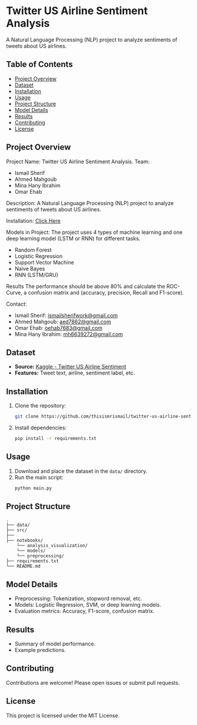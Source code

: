 # Twitter US Airline Sentiment Analysis

A Natural Language Processing (NLP) project to analyze sentiments of tweets about US airlines.

## Table of Contents

- [Project Overview](#project-overview)
- [Dataset](#dataset)
- [Installation](#installation)
- [Usage](#usage)
- [Project Structure](#project-structure)
- [Model Details](#model-details)
- [Results](#results)
- [Contributing](#contributing)
- [License](#license)

## Project Overview

Project Name: Twitter US Airline Sentiment Analysis.
Team:
- Ismail Sherif
- Ahmed Mahgoub
- Mina Hany Ibrahim
- Omar Ehab

Description: A Natural Language Processing (NLP) project to analyze sentiments of tweets about US airlines.

Installation: [Click Here](#installation)

Models in Project: The project uses 4 types of machine learning and one deep learning model (LSTM or RNN) for different tasks.
- Random Forest
- Logistic Regression
- Support Vector Machine
- Naive Bayes
- RNN (LSTM/GRU)

Results The performance should be above 80% and calculate the ROC-Curve, a confusion matrix and (accuracy, precision, Recall and F1-score).

Contact:
- Ismail Sherif: ismailsherifwork@gmail.com
- Ahmed Mahgoub: aed7862@gmail.com
- Omar Ehab: oehab7683@gmail.com
- Mina Hany Ibrahim: mh6639272@gmail.com

## Dataset

- **Source:** [Kaggle - Twitter US Airline Sentiment](https://www.kaggle.com/datasets/mdraselsarker/twitter-us-airline-sentiment-analysis)
- **Features:** Tweet text, airline, sentiment label, etc.

## Installation

1. Clone the repository:
    ```bash
    git clone https://github.com/thisismrismail/twitter-us-airline-sentiment-analysis.git
    ```
2. Install dependencies:
    ```bash
    pip install -r requirements.txt
    ```

## Usage

1. Download and place the dataset in the `data/` directory.
2. Run the main script:
    ```bash
    python main.py
    ```

## Project Structure

```
.
├── data/
├── src/
├── 
├── notebooks/
    └── analysis_visualization/
    └── models/
    └── preprocessing/
├── requirements.txt
└── README.md
```

## Model Details

- Preprocessing: Tokenization, stopword removal, etc.
- Models: Logistic Regression, SVM, or deep learning models.
- Evaluation metrics: Accuracy, F1-score, confusion matrix.

## Results

- Summary of model performance.
- Example predictions.

## Contributing

Contributions are welcome! Please open issues or submit pull requests.

## License

This project is licensed under the MIT License.

